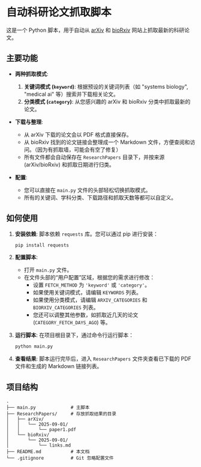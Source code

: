 # 自动科研论文抓取脚本

这是一个 Python 脚本，用于自动从 [arXiv](https://arxiv.org/) 和 [bioRxiv](https://www.biorxiv.org/) 网站上抓取最新的科研论文。

## 主要功能

- **两种抓取模式**:
  1.  **关键词模式 (`keyword`)**: 根据预设的关键词列表（如 "systems biology", "medical ai" 等）搜索并下载相关论文。
  2.  **分类模式 (`category`)**: 从您感兴趣的 arXiv 和 bioRxiv 分类中抓取最新的论文。

- **下载与整理**:
  - 从 arXiv 下载的论文会以 PDF 格式直接保存。
  - 从 bioRxiv 找到的论文链接会整理成一个 Markdown 文件，方便查阅和访问。（因为有抓取墙，可能会有空了修复）
  - 所有文件都会自动保存在 `ResearchPapers` 目录下，并按来源 (arXiv/bioRxiv) 和抓取日期进行归类。

- **配置**:
  - 您可以直接在 `main.py` 文件的头部轻松切换抓取模式。
  - 所有的关键词、学科分类、下载路径和抓取天数等都可以自定义。


## 如何使用

1.  **安装依赖**:
    脚本依赖 `requests` 库。您可以通过 pip 进行安装：
    ```bash
    pip install requests
    ```

2.  **配置脚本**:
    - 打开 `main.py` 文件。
    - 在文件头部的“用户配置”区域，根据您的需求进行修改：
      - 设置 `FETCH_METHOD` 为 `'keyword'` 或 `'category'`。
      - 如果使用关键词模式，请编辑 `KEYWORDS` 列表。
      - 如果使用分类模式，请编辑 `ARXIV_CATEGORIES` 和 `BIORXIV_CATEGORIES` 列表。
      - 您还可以调整其他参数，如抓取近几天的论文 (`CATEGORY_FETCH_DAYS_AGO`) 等。

3.  **运行脚本**:
    在项目根目录下，通过命令行运行脚本：
    ```bash
    python main.py
    ```

4.  **查看结果**:
    脚本运行完毕后，进入 `ResearchPapers` 文件夹查看已下载的 PDF 文件和生成的 Markdown 链接列表。

## 项目结构

```
.
├── main.py             # 主脚本
├── ResearchPapers/     # 存放抓取结果的目录
│   ├── arXiv/
│   │   └── 2025-09-01/
│   │       └── paper1.pdf
│   └── bioRxiv/
│       └── 2025-09-01/
│           └── links.md
├── README.md           # 本文档
└── .gitignore          # Git 忽略配置文件
```
